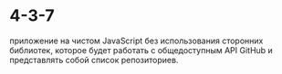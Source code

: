 # 4-3-7
приложение на чистом JavaScript без использования сторонних библиотек, которое будет работать с общедоступным API GitHub и представлять собой список репозиториев.
